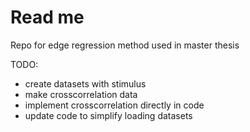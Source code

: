 # Read me
Repo for edge regression method used in master thesis 

TODO:
- create datasets with stimulus
- make crosscorrelation data
- implement crosscorrelation directly in code
- update code to simplify loading datasets
